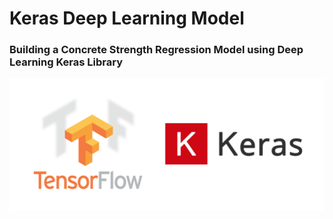 # Keras Deep Learning Model
### Building a Concrete Strength Regression Model using Deep Learning Keras Library

![](tf-keras.png)
